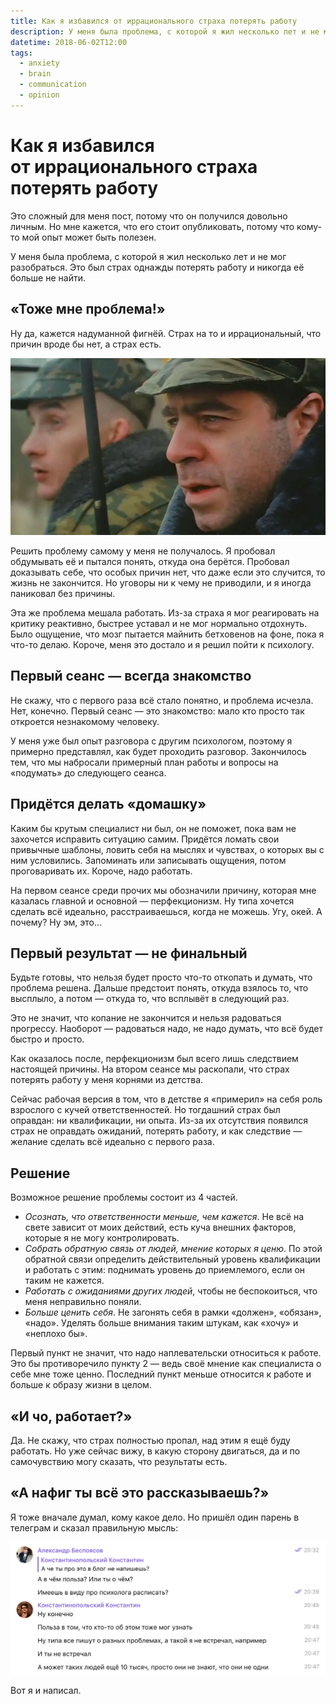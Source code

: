 ```yaml
---
title: Как я избавился от иррационального страха потерять работу
description: У меня была проблема, с которой я жил несколько лет и не мог разобраться. Этот пост — о её решении.
datetime: 2018-06-02T12:00
tags:
  - anxiety
  - brain
  - communication
  - opinion
---
```


# Как я избавился от иррационального страха потерять работу

Это сложный для меня пост, потому что он получился довольно личным. Но мне кажется, что его стоит опубликовать, потому что кому-то мой опыт может быть полезен.

У меня была проблема, с которой я жил несколько лет и не мог разобраться. Это был страх однажды потерять работу и никогда её больше не найти.

## «Тоже мне проблема!»

Ну да, кажется надуманной фигнёй. Страх на то и иррациональный, что причин вроде бы нет, а страх есть.

![Видишь причину? Кадр из ДМБ, режиссёр Роман Качанов. 2000; Россия](./meme.webp)

Решить проблему самому у меня не получалось. Я пробовал обдумывать её и пытался понять, откуда она берётся. Пробовал доказывать себе, что особых причин нет, что даже если это случится, то жизнь не закончится. Но уговоры ни к чему не приводили, и я иногда паниковал без причины.

Эта же проблема мешала работать. Из-за страха я мог реагировать на критику реактивно, быстрее уставал и не мог нормально отдохнуть. Было ощущение, что мозг пытается майнить бетховенов на фоне, пока я что-то делаю. Короче, меня это достало и я решил пойти к психологу.

## Первый сеанс — всегда знакомство

Не скажу, что с первого раза всё стало понятно, и проблема исчезла. Нет, конечно. Первый сеанс — это знакомство: мало кто просто так откроется незнакомому человеку.

У меня уже был опыт разговора с другим психологом, поэтому я примерно представлял, как будет проходить разговор. Закончилось тем, что мы набросали примерный план работы и вопросы на «подумать» до следующего сеанса.

## Придётся делать «домашку»

Каким бы крутым специалист ни был, он не поможет, пока вам не захочется исправить ситуацию самим. Придётся ломать свои привычные шаблоны, ловить себя на мыслях и чувствах, о которых вы с ним условились. Запоминать или записывать ощущения, потом проговаривать их. Короче, надо работать.

На первом сеансе среди прочих мы обозначили причину, которая мне казалась главной и основной — перфекционизм. Ну типа хочется сделать всё идеально, расстраиваешься, когда не можешь. Угу, окей. А почему? Ну эм, это...

## Первый результат — не финальный

Будьте готовы, что нельзя будет просто что-то откопать и думать, что проблема решена. Дальше предстоит понять, откуда взялось то, что высплыло, а потом — откуда то, что всплывёт в следующий раз.

Это не значит, что копание не закончится и нельзя радоваться прогрессу. Наоборот — радоваться надо, не надо думать, что всё будет быстро и просто.

Как оказалось после, перфекционизм был всего лишь следствием настоящей причины. На втором сеансе мы раскопали, что страх потерять работу у меня корнями из детства.

Сейчас рабочая версия в том, что в детстве я «примерил» на себя роль взрослого с кучей ответственностей. Но тогдашний страх был оправдан: ни квалификации, ни опыта. Из-за их отсутствия появился страх не оправдать ожиданий, потерять работу, и как следствие — желание сделать всё идеально с первого раза.

## Решение

Возможное решение проблемы состоит из 4 частей.

- _Осознать, что ответственности меньше, чем кажется_. Не всё на свете зависит от моих действий, есть куча внешних факторов, которые я не могу контролировать.
- _Собрать обратную связь от людей, мнение которых я ценю_. По этой обратной связи определить действительный уровень квалификации и работать с этим: поднимать уровень до приемлемого, если он таким не кажется.
- _Работать с ожиданиями других людей_, чтобы не беспокоиться, что меня неправильно поняли.
- _Больше ценить себя_. Не загонять себя в рамки «должен», «обязан», «надо». Уделять больше внимания таким штукам, как «хочу» и «неплохо бы».

Первый пункт не значит, что надо наплевательски относиться к работе. Это бы противоречило пункту 2 — ведь своё мнение как специалиста о себе мне тоже ценно. Последний пункт меньше относится к работе и больше к образу жизни в целом.

## «И чо, работает?»

Да. Не скажу, что страх полностью пропал, над этим я ещё буду работать. Но уже сейчас вижу, в какую сторону двигаться, да и по самочувствию могу сказать, что результаты есть.

## «А нафиг ты всё это рассказываешь?»

Я тоже вначале думал, кому какое дело. Но пришёл один парень в телеграм и сказал правильную мысль:

![Диалог из телеграма](./insight.webp)

Вот я и написал.
